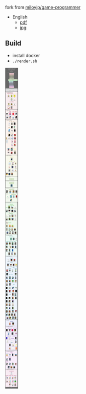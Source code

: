 fork from [miloyip/game-programmer](https://github.com/miloyip/game-programmer)

- English 
	- [pdf](https://github.com/biolee/pro-grammer/master/pro-grammer.pdf) 
	- [jpg](https://github.com/biolee/pro-grammer/master/pro-grammer.jpg) 

## Build

- install docker
- `./render.sh`

![ ](./pro-grammer.jpg)
